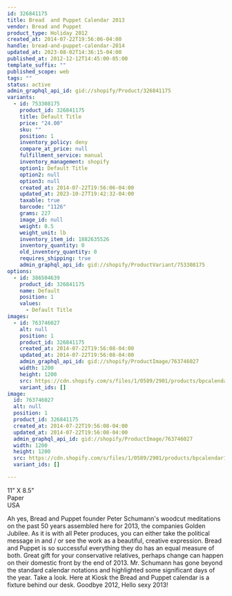 ```yaml
---
id: 326841175
title: Bread  and Puppet Calendar 2013
vendor: Bread and Puppet
product_type: Holiday 2012
created_at: 2014-07-22T19:56:06-04:00
handle: bread-and-puppet-calendar-2014
updated_at: 2023-08-02T14:36:15-04:00
published_at: 2012-12-12T14:45:00-05:00
template_suffix: ""
published_scope: web
tags: ""
status: active
admin_graphql_api_id: gid://shopify/Product/326841175
variants:
  - id: 753308175
    product_id: 326841175
    title: Default Title
    price: "24.00"
    sku: ""
    position: 1
    inventory_policy: deny
    compare_at_price: null
    fulfillment_service: manual
    inventory_management: shopify
    option1: Default Title
    option2: null
    option3: null
    created_at: 2014-07-22T19:56:06-04:00
    updated_at: 2023-10-27T19:42:32-04:00
    taxable: true
    barcode: "1126"
    grams: 227
    image_id: null
    weight: 0.5
    weight_unit: lb
    inventory_item_id: 1882635526
    inventory_quantity: 0
    old_inventory_quantity: 0
    requires_shipping: true
    admin_graphql_api_id: gid://shopify/ProductVariant/753308175
options:
  - id: 386504639
    product_id: 326841175
    name: Default
    position: 1
    values:
      - Default Title
images:
  - id: 763746027
    alt: null
    position: 1
    product_id: 326841175
    created_at: 2014-07-22T19:56:08-04:00
    updated_at: 2014-07-22T19:56:08-04:00
    admin_graphql_api_id: gid://shopify/ProductImage/763746027
    width: 1200
    height: 1200
    src: https://cdn.shopify.com/s/files/1/0589/2901/products/bpcalendar1.web_0220b7c0-6d40-4ad7-9db1-53607c1f2198.jpeg?v=1406073368
    variant_ids: []
image:
  id: 763746027
  alt: null
  position: 1
  product_id: 326841175
  created_at: 2014-07-22T19:56:08-04:00
  updated_at: 2014-07-22T19:56:08-04:00
  admin_graphql_api_id: gid://shopify/ProductImage/763746027
  width: 1200
  height: 1200
  src: https://cdn.shopify.com/s/files/1/0589/2901/products/bpcalendar1.web_0220b7c0-6d40-4ad7-9db1-53607c1f2198.jpeg?v=1406073368
  variant_ids: []

---
```


11" X 8.5"  
Paper  
USA

Ah yes, Bread and Puppet founder Peter Schumann's woodcut meditations on the past 50 years assembled here for 2013, the companies Golden Jubilee. As it is with all Peter produces, you can either take the political message in and / or see the work as a beautiful, creative expression. Bread and Puppet is so successful everything they do has an equal measure of both. Great gift for your conservative relatives, perhaps change can happen on their domestic front by the end of 2013. Mr. Schumann has gone beyond the standard calendar notations and highlighted some significant days of the year. Take a look. Here at Kiosk the Bread and Puppet calendar is a fixture behind our desk. Goodbye 2012, Hello sexy 2013!